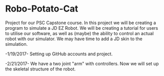 # Robo-Potato-Cat
Project for our PSC Capstone course.
In this project we will be creating a program to simulate a JD EZ Robot. We will be creating a tutorial for users to utilise our software, as well as (maybe) the ability to control an actual robot with our simulator. We may have time to add a JD skin to the simulation.

-1/19/2017-
  Setting up GitHub accounts and project.
  
-2/21/2017-
  We have a two joint "arm" with controllers. Now we will set up the skeletal structure of the robot.
